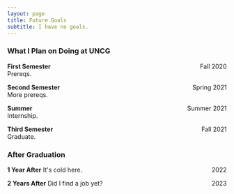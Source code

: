 ```yaml
---
layout: page
title: Future Goals
subtitle: I have no goals.
---
```


### What I Plan on Doing at UNCG
**First Semester** <span style="float: right; ">Fall 2020</span>  
Prereqs.

**Second Semester** <span style="float: right; ">Spring 2021</span>  
More prereqs.

**Summer** <span style="float: right; ">Summer 2021</span>  
Internship.

**Third Semester** <span style="float: right; ">Fall 2021</span>  
Graduate.

### After Graduation
**1 Year After** <span style="float: right; ">2022</span>
It's cold here.

**2 Years After** <span style="float: right; ">2023</span>
Did I find a job yet?
